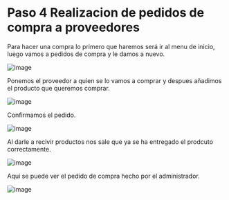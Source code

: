 # Paso 4 Realizacion de pedidos de compra a proveedores

Para hacer una compra lo primero que haremos será ir al menu de inicio, luego vamos a pedidos de compra y le damos a nuevo.

![image](https://github.com/GERMANDLO11/Mkdocs_Trabajo/blob/main/OdooEq2/images/German/image_compras1.png)

Ponemos el proveedor a quien se lo vamos a comprar y despues añadimos el producto que queremos comprar.

![image](https://github.com/GERMANDLO11/Mkdocs_Trabajo/blob/main/OdooEq2/images/German/image_compras2.png)

Confirmamos el pedido.

![image](https://github.com/GERMANDLO11/Mkdocs_Trabajo/blob/main/OdooEq2/images/German/image_compras3.png)

Al darle a recivir productos nos sale que ya se ha entregado el prodcuto correctamente.

![image](https://github.com/GERMANDLO11/Mkdocs_Trabajo/blob/main/OdooEq2/images/German/image_compras4.png)

Aqui se puede ver el pedido de compra hecho por el administrador.

![image](https://github.com/GERMANDLO11/Mkdocs_Trabajo/blob/main/OdooEq2/images/German/image_compras5.png)
